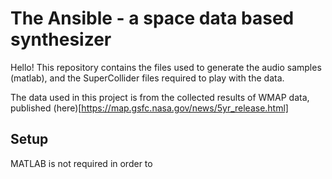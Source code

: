 # The Ansible - a space data based synthesizer
Hello! This repository contains the files used to generate the audio samples (matlab), and the SuperCollider files required to play with the data. 

The data used in this project is from the collected results of WMAP data, published (here)[https://map.gsfc.nasa.gov/news/5yr_release.html]


## Setup 
MATLAB is not required in order to 


##
